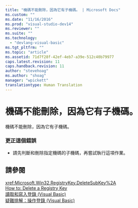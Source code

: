 ```yaml
---
title: "機碼不能刪除，因為它有子機碼。 | Microsoft Docs"
ms.custom: ""
ms.date: "11/16/2016"
ms.prod: "visual-studio-dev14"
ms.reviewer: ""
ms.suite: ""
ms.technology: 
  - "devlang-visual-basic"
ms.tgt_pltfrm: ""
ms.topic: "article"
ms.assetid: 71d7f28f-42ef-4eb7-a39e-512c40b79977
caps.latest.revision: 11
caps.handback.revision: 11
author: "stevehoag"
ms.author: "shoag"
manager: "wpickett"
translationtype: Human Translation
---
```

# 機碼不能刪除，因為它有子機碼。
機碼不能刪除，因為它有子機碼。  
  
### 更正這個錯誤  
  
-   請先判斷和刪除指定機碼的子機碼，再嘗試執行這項作業。  
  
## 請參閱  
 <xref:Microsoft.Win32.RegistryKey.DeleteSubKey%2A>   
 [How to: Delete a Registry Key](../../visual-basic/developing-apps/programming/computer-resources/how-to-delete-a-registry-key.md)   
 [讀取和寫入登錄 \(Visual Basic\)](http://msdn.microsoft.com/zh-tw/1309ad05-5bef-401f-970a-2f6455873b79)   
 [疑難排解：操作登錄 \(Visual Basic\)](http://msdn.microsoft.com/zh-tw/6ca24f55-3697-4017-b687-9de45858af4c)